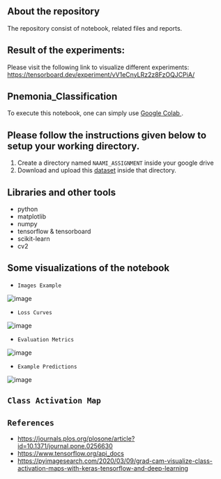 About the repository
---
The repository consist of notebook, related files and reports.

Result of the experiments:
----
Please visit the following link to visualize different experiments:<br>
https://tensorboard.dev/experiment/vV1eCnyLRz2z8FzOQJCPiA/


Pnemonia_Classification
---
To execute this notebook, one can simply use <a href = "https://colab.research.google.com/"> Google Colab </a>.


Please follow the instructions given below to setup your working directory.
---
1. Create a directory named `NAAMI_ASSIGNMENT` inside your google drive 
2. Download and upload this <a href = "https://www.kaggle.com/datasets/paultimothymooney/chest-xray-pneumonia">dataset</a> inside that directory.

Libraries and other tools
---
* python
* matplotlib
* numpy
* tensorflow & tensorboard
* scikit-learn
* cv2

Some visualizations of the notebook
---
* `Images Example`

![image](https://user-images.githubusercontent.com/59955680/236381297-2e6de421-4d2b-4509-ad08-715834551ad1.png)

* `Loss Curves`

![image](https://user-images.githubusercontent.com/59955680/236381444-397fcebc-6809-470e-8223-96851652b6ce.png)

* `Evaluation Metrics`

![image](https://user-images.githubusercontent.com/59955680/236381527-978fcd06-9891-4f70-b6b7-91a0e16eb7d8.png)

* `Example Predictions`

![image](https://user-images.githubusercontent.com/59955680/236393797-a8f1d985-de35-4d64-8c63-0ea850bd921a.png)

`Class Activation Map`
---

`References`
---
* https://journals.plos.org/plosone/article?id=10.1371/journal.pone.0256630
* https://www.tensorflow.org/api_docs
* https://pyimagesearch.com/2020/03/09/grad-cam-visualize-class-activation-maps-with-keras-tensorflow-and-deep-learning



